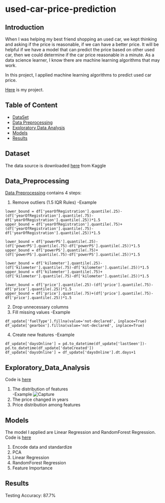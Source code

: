 # used-car-price-prediction

## Introduction 
When I was helping my best friend shopping an used car, we kept thinking and asking if the price is reasonable, if we can have a better price. It will be helpful if we have a model that can predict the price based on other used car, then we could determine if the car price reasonable in a minute. As a data science learner, I know there are machine learning algorithms that may work. 

In this project, I applied machine learning algorithms to predict used car price.  

[Here](https://github.com/ellenxxiao/used-car-price-prediction/blob/master/Used%20cars.ipynb) is my project.

## Table of Content
- [DataSet](#Dataset) 
- [Data Preprocessing](#Data_Preprocessing) 
- [Exploratory Data Analysis](#Exploratory_Data_Analysis)  
- [Models](#Models)
- [Results](#Results)

## Dataset
The data source is downloaded <a href="https://www.kaggle.com/orgesleka/used-cars-database" target="_blank">here</a> from Kaggle

## Data_Preprocessing
<a href="https://github.com/ellenxxiao/used-car-price-prediction/blob/master/Data%20Preprocessing.py" target="_blank">Data Preprocessing</a> contains 4 steps:
1. Remove outliers (1.5 IQR Rules)
-Example
```shell
lower_bound = df['yearOfRegistration'].quantile(.25)-(df['yearOfRegistration'].quantile(.75)-df['yearOfRegistration'].quantile(.25))*1.5
upper_bound = df['yearOfRegistration'].quantile(.75)+(df['yearOfRegistration'].quantile(.75)-df['yearOfRegistration'].quantile(.25))*1.5

lower_bound = df['powerPS'].quantile(.25)-(df['powerPS'].quantile(.75)-df['powerPS'].quantile(.25))*1.5
upper_bound = df['powerPS'].quantile(.75)+(df['powerPS'].quantile(.75)-df['powerPS'].quantile(.25))*1.5

lower_bound = df['kilometer'].quantile(.25)-(df['kilometer'].quantile(.75)-df['kilometer'].quantile(.25))*1.5
upper_bound = df['kilometer'].quantile(.75)+(df['kilometer'].quantile(.75)-df['kilometer'].quantile(.25))*1.5

lower_bound = df['price'].quantile(.25)-(df['price'].quantile(.75)-df['price'].quantile(.25))*1.5
upper_bound = df['price'].quantile(.75)+(df['price'].quantile(.75)-df['price'].quantile(.25))*1.5
```
2. Drop unnecessary columns
3. Fill missing values 
-Example
```shell
df_update['fuelType'].fillna(value='not-declared', inplace=True)
df_update['gearbox'].fillna(value='not-declared', inplace=True)
```
4. Create new features
-Example
```shell
df_update['daysOnline'] = pd.to_datetime(df_update['lastSeen'])-pd.to_datetime(df_update['dateCreated'])
df_update['daysOnline'] = df_update['daysOnline'].dt.days+1
```
## Exploratory_Data_Analysis
Code is <a href="https://github.com/ellenxxiao/used-car-price-prediction/blob/master/EDA.py" target="_blank">here</a>
1. The distribution of features  
-Example
![Capture](https://user-images.githubusercontent.com/26680796/88431685-d80b6480-cdc8-11ea-95e4-c98613e0674b.png)
2. The price changed in years
3. Price distribution among features

## Models
The model I applied are Linear Regression and RandomForest Regression. Code is <a href="https://github.com/ellenxxiao/used-car-price-prediction/blob/master/Models.py" target="_blank">here</a>
1. Encode data and standardize
2. PCA
3. Linear Regression
4. RandomForest Regression
5. Feature Importance

## Results
Testing Accuracy: 87.7%

